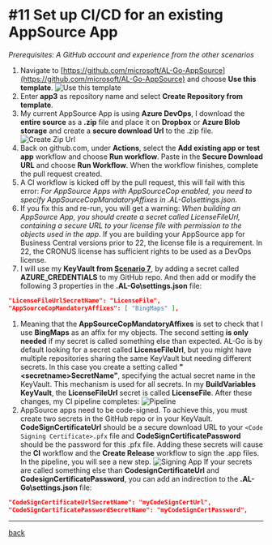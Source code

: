 # #11 Set up CI/CD for an existing AppSource App
*Prerequisites: A GitHub account and experience from the other scenarios*
1. Navigate to [https://github.com/microsoft/AL-Go-AppSource](https://github.com/microsoft/AL-Go-AppSource) and choose **Use this template**.
![Use this template](https://github.com/microsoft/AL-Go/assets/10775043/b884e577-1f72-4ad6-9cac-8ab41f364c1b)
1. Enter **app3** as repository name and select **Create Repository from template**.
1. My current AppSource App is using **Azure DevOps**, I download the **entire source** as a **.zip** file and place it on **Dropbox** or **Azure Blob storage** and create a **secure download Url** to the .zip file.
![Create Zip Url](https://github.com/microsoft/AL-Go/assets/10775043/fa287e2e-d2e9-4e62-a5e8-641a8e2d4ab3)
1. Back on github.com, under **Actions**, select the **Add existing app or test app** workflow and choose **Run workflow**. Paste in the **Secure Download URL** and choose **Run Workflow**. When the workflow finishes, complete the pull request created.
1. A CI workflow is kicked off by the pull request, this will fail with this error: *For AppSource Apps with AppSourceCop enabled, you need to specify AppSourceCopMandatoryAffixes in .AL-Go\settings.json.*
1. If you fix this and re-run, you will get a warning: *When building an AppSource App, you should create a secret called LicenseFileUrl, containing a secure URL to your license file with permission to the objects used in the app*. If you are building your AppSource app for Business Central versions prior to 22, the license file is a requirement. In 22, the CRONUS license has sufficient rights to be used as a DevOps license.
1. I will use my **KeyVault from [Scenario 7](UseAzureKeyVault.md)**, by adding a secret called **AZURE_CREDENTIALS** to my GitHub repo. And then add or modify the following 3 properties in the **.AL-Go\settings.json** file:
```json
"LicenseFileUrlSecretName": "LicenseFile",
"AppSourceCopMandatoryAffixes": [ "BingMaps" ],
```
1. Meaning that the **AppSourceCopMandatoryAffixes** is set to check that I use **BingMaps** as an affix for my objects. The second setting **is only needed** if my secret is called something else than expected. AL-Go is by default looking for a secret called **LicenseFileUrl**, but you might have multiple repositories sharing the same KeyVault but needing different secrets. In this case you create a setting called **"\<secretname\>SecretName"**, specifying the actual secret name in the KeyVault. This mechanism is used for all secrets. In my **BuildVariables KeyVault**, the **LicenseFileUrl** secret is called **LicenseFile**. After these changes, my CI pipeline completes:
![Pipeline](https://github.com/microsoft/AL-Go/assets/10775043/679c0627-4e94-4e60-9248-c22ae8c77c1e)
1. AppSource apps need to be code-signed. To achieve this, you must create two secrets in the GitHub repo or in your KeyVault. **CodeSignCertificateUrl** should be a secure download URL to your `<Code Signing Certificate>.pfx` file and **CodeSignCertificatePassword** should be the password for this .pfx file. Adding these secrets will cause the **CI** workflow and the **Create Release** workflow to sign the .app files. In the pipeline, you will see a new step.
![Signing App](https://github.com/microsoft/AL-Go/assets/10775043/7e494df6-a7fb-42aa-9dc8-26c728e15270)
If your secrets are called something else than **CodesignCertificateUrl** and **CodesignCertificatePassword**, you can add an indirection to the **.AL-Go\settings.json** file:
```json
"CodeSignCertificateUrlSecretName": "myCodeSignCertUrl",
"CodeSignCertificatePasswordSecretName": "myCodeSignCertPassword",
```

---
[back](../README.md)
